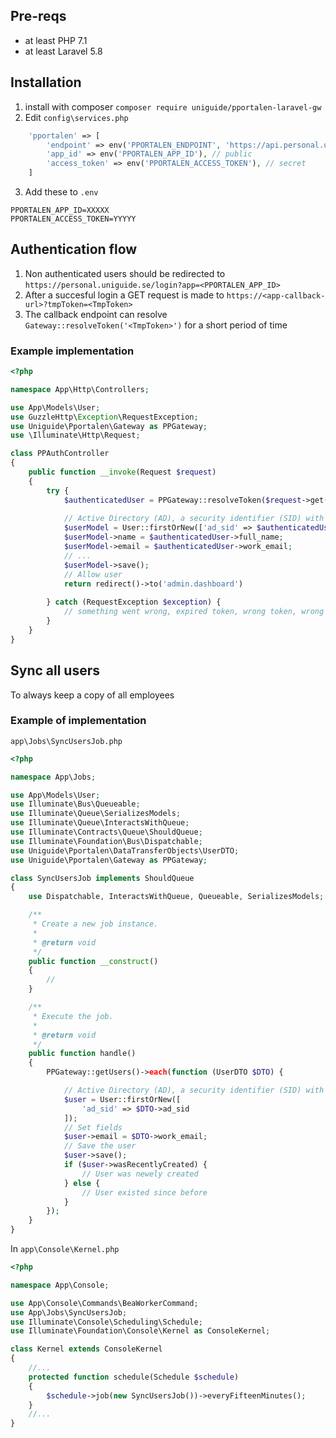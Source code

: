 ## Pre-reqs
* at least PHP 7.1
* at least Laravel 5.8
## Installation

1. install with composer `composer require uniguide/pportalen-laravel-gw`
2. Edit `config\services.php`

```php
    'pportalen' => [
        'endpoint' => env('PPORTALEN_ENDPOINT', 'https://api.personal.uniguide.se/v1/'),
        'app_id' => env('PPORTALEN_APP_ID'), // public
        'access_token' => env('PPORTALEN_ACCESS_TOKEN'), // secret
    ]
```

3. Add these to `.env`

```
PPORTALEN_APP_ID=XXXXX
PPORTALEN_ACCESS_TOKEN=YYYYY
```

## Authentication flow

1. Non authenticated users should be redirected to `https://personal.uniguide.se/login?app=<PPORTALEN_APP_ID>`
2. After a succesful login a GET request is made to `https://<app-callback-url>?tmpToken=<TmpToken>`
3. The callback endpoint can resolve `Gateway::resolveToken('<TmpToken>')` for a short period of time


### Example implementation

```php
<?php

namespace App\Http\Controllers;

use App\Models\User;
use GuzzleHttp\Exception\RequestException;
use Uniguide\Pportalen\Gateway as PPGateway;
use \Illuminate\Http\Request;

class PPAuthController
{
    public function __invoke(Request $request)
    {
        try {
            $authenticatedUser = PPGateway::resolveToken($request->get('tmpToken'));
            
            // Active Directory (AD), a security identifier (SID) with format "S-1-5-21-XXXXXXXX-YYYYYYYYYYY-ZZZZZZZ-123"
            $userModel = User::firstOrNew(['ad_sid' => $authenticatedUser->ad_sid]);
            $userModel->name = $authenticatedUser->full_name;
            $userModel->email = $authenticatedUser->work_email;
            // ...
            $userModel->save();
            // Allow user 
            return redirect()->to('admin.dashboard')
           
        } catch (RequestException $exception) {
            // something went wrong, expired token, wrong token, wrong access token etc.
        }
    }
}
```

## Sync all users

To always keep a copy of all employees 

### Example of implementation

`app\Jobs\SyncUsersJob.php`
```php
<?php

namespace App\Jobs;

use App\Models\User;
use Illuminate\Bus\Queueable;
use Illuminate\Queue\SerializesModels;
use Illuminate\Queue\InteractsWithQueue;
use Illuminate\Contracts\Queue\ShouldQueue;
use Illuminate\Foundation\Bus\Dispatchable;
use Uniguide\Pportalen\DataTransferObjects\UserDTO;
use Uniguide\Pportalen\Gateway as PPGateway;

class SyncUsersJob implements ShouldQueue
{
    use Dispatchable, InteractsWithQueue, Queueable, SerializesModels;

    /**
     * Create a new job instance.
     *
     * @return void
     */
    public function __construct()
    {
        //
    }

    /**
     * Execute the job.
     *
     * @return void
     */
    public function handle()
    {
        PPGateway::getUsers()->each(function (UserDTO $DTO) {

            // Active Directory (AD), a security identifier (SID) with format "S-1-5-21-XXXXXXXX-YYYYYYYYYYY-ZZZZZZZ-123"
            $user = User::firstOrNew([
                'ad_sid' => $DTO->ad_sid
            ]);
            // Set fields
            $user->email = $DTO->work_email;
            // Save the user
            $user->save();
            if ($user->wasRecentlyCreated) {
                // User was newely created
            } else {
                // User existed since before
            }
        });
    }
}
```

In `app\Console\Kernel.php`

```php
<?php

namespace App\Console;

use App\Console\Commands\BeaWorkerCommand;
use App\Jobs\SyncUsersJob;
use Illuminate\Console\Scheduling\Schedule;
use Illuminate\Foundation\Console\Kernel as ConsoleKernel;

class Kernel extends ConsoleKernel
{
    //...
    protected function schedule(Schedule $schedule)
    {
        $schedule->job(new SyncUsersJob())->everyFifteenMinutes();
    }
    //...
}

```
